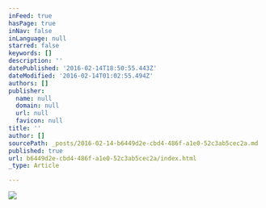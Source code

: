 ```yaml
---
inFeed: true
hasPage: true
inNav: false
inLanguage: null
starred: false
keywords: []
description: ''
datePublished: '2016-02-14T18:50:55.443Z'
dateModified: '2016-02-14T01:02:55.494Z'
authors: []
publisher:
  name: null
  domain: null
  url: null
  favicon: null
title: ''
author: []
sourcePath: _posts/2016-02-14-b6449d2e-cbd4-486f-a1e0-52c3ab5cec2a.md
published: true
url: b6449d2e-cbd4-486f-a1e0-52c3ab5cec2a/index.html
_type: Article

---
```

![](https://the-grid-user-content.s3-us-west-2.amazonaws.com/ae5a1f9f-fddd-4f3c-a459-e4e759b11366.jpg)